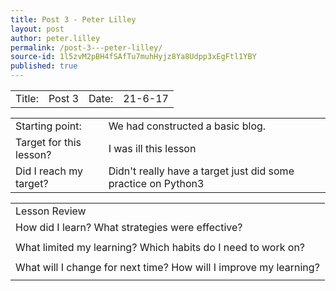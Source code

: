 ```yaml
---
title: Post 3 - Peter Lilley
layout: post
author: peter.lilley
permalink: /post-3---peter-lilley/
source-id: 1l5zvM2pBH4fSAfTu7muhHyjz8Ya8Udpp3xEgFtl1YBY
published: true
---
```

<table>
  <tr>
    <td>Title:  </td>
    <td>Post 3</td>
    <td>Date:  </td>
    <td>21-6-17</td>
  </tr>
</table>


<table>
  <tr>
    <td>Starting point:</td>
    <td>We had constructed a basic blog.</td>
  </tr>
  <tr>
    <td>Target for this lesson?</td>
    <td>I was ill this lesson</td>
  </tr>
  <tr>
    <td>Did I reach my target? </td>
    <td>Didn't really have a target just did some practice on Python3</td>
  </tr>
</table>


<table>
  <tr>
    <td>Lesson Review</td>
  </tr>
  <tr>
    <td>How did I learn? What strategies were effective? </td>
  </tr>
  <tr>
    <td></td>
  </tr>
  <tr>
    <td>What limited my learning? Which habits do I need to work on? </td>
  </tr>
  <tr>
    <td></td>
  </tr>
  <tr>
    <td>What will I change for next time? How will I improve my learning?</td>
  </tr>
  <tr>
    <td></td>
  </tr>
</table>


